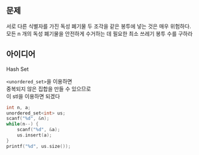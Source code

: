 ## 문제
서로 다른 식별자를 가진 독성 폐기물 두 조각을 같은 봉투에 넣는 것은 매우 위험하다.  
모든 n 개의 독성 폐기물을 안전하게 수거하는 데 필요한 최소 쓰레기 봉투 수를 구하라

## 아이디어
Hash Set  

`<unordered_set>`을 이용하면  
중복되지 않은 집합을 만들 수 있으므로  
이 stl을 이용하면 되겠다
```cpp
int n, a;
unordered_set<int> us;
scanf("%d", &n);
while(n--) {
	scanf("%d", &a);
	us.insert(a);
}
printf("%d", us.size());
```
